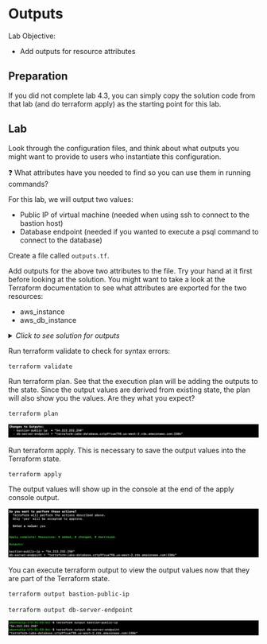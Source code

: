 # Outputs

Lab Objective:
- Add outputs for resource attributes

## Preparation

If you did not complete lab 4.3, you can simply copy the solution code from that lab (and do terraform apply) as the starting point for this lab.

## Lab

Look through the configuration files, and think about what outputs you might want to provide to users who instantiate this configuration.

:question: What attributes have you needed to find so you can use them in running commands?

For this lab, we will output two values:
- Public IP of virtual machine (needed when using ssh to connect to the bastion host)
- Database endpoint (needed if you wanted to execute a psql command to connect to the database)

Create a file called `outputs.tf`.

Add outputs for the above two attributes to the file.  Try your hand at it first before looking at the solution.  You might want to take a look at the Terraform documentation to see what attributes are exported for the two resources:
- aws_instance
- aws_db_instance

<details>

 _<summary>Click to see solution for outputs</summary>_

```
output "bastion-public-ip" {
  value = aws_instance.lab-bastion.public_ip
}

output "db-server-endpoint" {
  value = aws_db_instance.lab-database.endpoint
}
```
</details>

Run terraform validate to check for syntax errors:
```
terraform validate
```

Run terraform plan. See that the execution plan will be adding the outputs to the state. Since the output values are derived from existing state, the plan will also show you the values.  Are they what you expect?
```
terraform plan
```

![Terraform Plan - Outputs](./images/tf-plan-outputs.png "Terraform Plan - Outputs")

Run terraform apply.  This is necessary to save the output values into the Terraform state.

```
terraform apply
```

The output values will show up in the console at the end of the apply console output.

![Terraform Apply - Outputs](./images/tf-apply-outputs.png "Terraform Apply - Outputs")

You can execute terraform output to view the output values now that they are part of the Terraform state.

```
terraform output bastion-public-ip

terraform output db-server-endpoint
```

![Terraform Output](./images/tf-output.png "Terraform Output")
